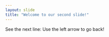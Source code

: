 ```yaml
---
layout: slide
title: "Welcome to our second slide!"
---
```

See the next line:
Use the left arrow to go back!
